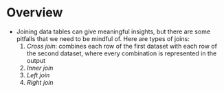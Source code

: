 # Overview
  * Joining data tables can give meaningful insights, but there are some pitfalls that we need to be mindful of. Here are types of joins:
      1. *Cross join*: combines each row of the first dataset with each row of the second dataset, where every combination is represented in the output
      2. *Inner join*
      3. *Left join*
      4. *Right join*
